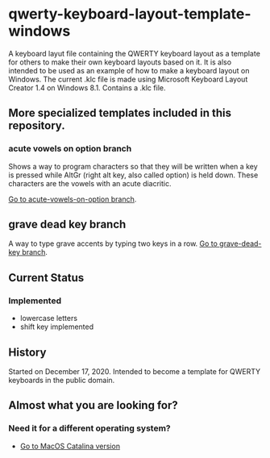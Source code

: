 # qwerty-keyboard-layout-template-windows
A keyboard layut file containing the QWERTY keyboard layout as a template for others to make their own keyboard layouts based on it. 
It is also intended to be used as an example of how to make a keyboard layout on Windows.
The current .klc file is made using Microsoft Keyboard Layout Creator 1.4 on Windows 8.1.
 Contains a .klc file.
 
 ## More specialized templates included in this repository.
 ### acute vowels on option branch
 Shows a way to program characters so that they will be written when a key is pressed while AltGr (right alt key, also called option) is held down. These characters are the vowels with an acute diacritic.
 
 [Go to acute-vowels-on-option branch][acute-vowels-on-option branch].
 
 ## grave dead key branch
 A way to type grave accents by typing two keys in a row.
 [Go to grave-dead-key branch][grave-dead-key branch].
 
## Current Status
### Implemented
- lowercase letters
- shift key implemented

## History
Started on December 17, 2020. Intended to become a template for QWERTY keyboards in the public domain.

## Almost what you are looking for?
### Need it for a different operating system?
- [Go to MacOS Catalina version][qwerty-keyboard-layout-mac-template]

[acute-vowels-on-option branch]: https://github.com/elsanussi-s-mneina/qwerty-keyboard-layout-template-windows/tree/acute-vowels-on-option
[grave-dead-key branch]: https://github.com/elsanussi-s-mneina/qwerty-keyboard-layout-template-windows/tree/grave-dead-key
[qwerty-keyboard-layout-mac-template]: https://github.com/elsanussi-s-mneina/qwerty-keyboard-layout-template-macos-catalina